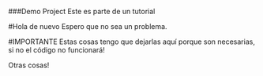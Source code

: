 ###Demo Project
Este es parte de un tutorial

#Hola de nuevo
Espero que no sea un problema.

#IMPORTANTE
Estas cosas tengo que dejarlas aquí porque son necesarias, si no el código no funcionará!

Otras cosas!
